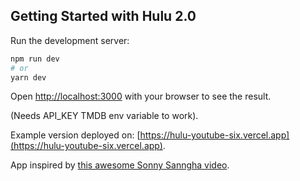 ## Getting Started with Hulu 2.0

Run the development server:

```bash
npm run dev
# or
yarn dev
```

Open [http://localhost:3000](http://localhost:3000) with your browser to see the result.

(Needs API_KEY TMDB env variable to work).

Example version deployed on: [https://hulu-youtube-six.vercel.app](https://hulu-youtube-six.vercel.app).

App inspired by [this awesome Sonny Sanngha video](https://www.youtube.com/watch?v=MqDlsjc8GLo).
